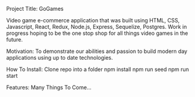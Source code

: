 Project Title: GoGames

Video game e-commerce application that was built using HTML, CSS, Javascript, React, Redux, Node.js, Express, Sequelize, Postgres. Work in progress hoping to be the one stop shop for all things video games in the future.

Motivation:
To demonstrate our abilities and passion to build modern day applications using up to date technologies.

How To Install:
Clone repo into a folder
npm install
npm run seed
npm run start

Features:
Many Things To Come...
